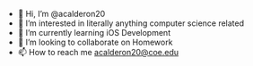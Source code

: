 - 👋 Hi, I’m @acalderon20
- 👀 I’m interested in literally anything computer science related
- 🌱 I’m currently learning iOS Development
- 💞️ I’m looking to collaborate on Homework
- 📫 How to reach me acalderon20@coe.edu
